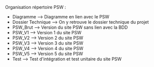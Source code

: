 Organisation répertoire PSW :

- Diagramme --> Diagramme en lien avec le PSW
- Dossier Technique --> On y retrouve le dossier technique du projet 
- PSW_Brut --> Version du site PSW sans lien avec la BDD
- PSW_V1 --> Version 1 du site PSW
- PSW_V2 --> Version 2 du site PSW
- PSW_V3 --> Version 3 du site PSW
- PSW_V4 --> Version 4 du site PSW
- PSW_V5 --> Version 5 du site PSW
- Test --> Test d'intégration et test unitaire du site PSW
